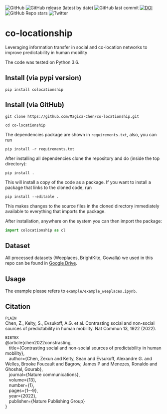 ![GitHub](https://img.shields.io/github/license/Magica-Chen/co-locationship)
![GitHub release (latest by date)](https://img.shields.io/github/v/release/Magica-Chen/co-locationship)
![GitHub last commit](https://img.shields.io/github/last-commit/Magica-Chen/co-locationship)
[![DOI](https://zenodo.org/badge/309197285.svg)](https://zenodo.org/badge/latestdoi/309197285)
![GitHub Repo stars](https://img.shields.io/github/stars/Magica-Chen/gptp_multi_output?style=social)
![Twitter](https://img.shields.io/twitter/follow/MagicaChen?style=social)

# co-locationship

Leveraging information transfer in social and co-location networks to improve predictability in human mobility

The code was tested on Python 3.6.

## Install (via pypi version)

```
pip install colocationship
```

## Install (via GitHub)

```
git clone https://github.com/Magica-Chen/co-locationship.git

cd co-locationship
```

The dependencies package are shown in `requirements.txt`, also, you can run 

```
pip install -r requirements.txt
```

After installing all dependencies clone the repository and do (inside the top directory):

```
pip install . 
```

This will install a copy of the code as a package. If you want to install a package that links to the cloned code, run

```
pip install --editable .
```

This makes changes to the source files in the cloned directory immediately available to everything that imports the package.


After installation, anywhere on the system you can then import the package:

```python
import colocationship as cl
```

## Dataset

All processed datasets (Weeplaces, BrightKite, Gowalla) we used in this repo can be found in [Google Drive](https://drive.google.com/drive/folders/1C71Atf4x7eTAEazAPehih5_zkBqqfX4M?usp=sharing).

## Usage

The example please refers to `example/example_weeplaces.ipynb`.

## Citation

`PLAIN`\
Chen, Z., Kelty, S., Evsukoff, A.G. et al. Contrasting social and non-social sources of predictability in human mobility. Nat Commun 13, 1922 (2022).

`BIBTEX`\
@article{chen2022constrasting,\
&nbsp;&nbsp; title={Contrasting social and non-social sources of predictability in human mobility},\
&nbsp;&nbsp; author={Chen, Zexun and Kelty, Sean and Evsukoff, Alexandre G. and Welles, Brooke Foucault and Bagrow, James P and Menezes, Ronaldo and Ghoshal, Gourab},\
&nbsp;&nbsp; journal={Nature communications},\
&nbsp;&nbsp; volume={13},\
&nbsp;&nbsp; number={1},\
&nbsp;&nbsp; pages={1--9},\
&nbsp;&nbsp; year={2022},\
&nbsp;&nbsp; publisher={Nature Publishing Group}\
}
